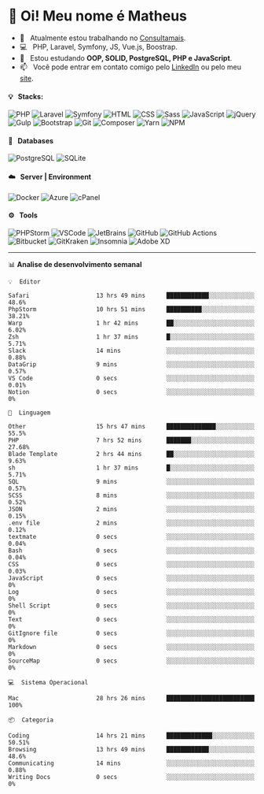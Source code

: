 # 👋 Oi! Meu nome é Matheus

- 🔭 &nbsp; Atualmente estou trabalhando no [Consultamais](https://consultamais.com.br/).
- 💻 &nbsp; PHP, Laravel, Symfony, JS, Vue.js, Boostrap.
- 🌱 &nbsp; Estou estudando **OOP, SOLID, PostgreSQL, PHP e JavaScript**.
- 📫 &nbsp; Você pode entrar em contato comigo pelo [LinkedIn](https://www.linkedin.com/in/matheuscamargoxavier/) ou pelo meu [site](https://matheuscamargo.co).

#### 💡 &nbsp; Stacks:
![PHP](https://img.shields.io/badge/-PHP-777BB4?&logo=php&logoColor=FFFFFF)
![Laravel](https://img.shields.io/badge/-Laravel-FF2D20?&logo=laravel&logoColor=FFFFFF)
![Symfony](https://img.shields.io/badge/-Symfony-000000?&logo=symfony&logoColor=FFFFFF)
![HTML](https://img.shields.io/badge/-HTML-E34F26?&logo=html5&logoColor=FFFFFF)
![CSS](https://img.shields.io/badge/-CSS-1572B6?&logo=css3&logoColor=FFFFFF)
![Sass](https://img.shields.io/badge/-Sass-CC6699?&logo=sass&logoColor=FFFFFF)
![JavaScript](https://img.shields.io/badge/-JavaScript-F7DF1E?&logo=javascript&logoColor=FFFFFF)
![jQuery](https://img.shields.io/badge/-jQuery-0769AD?&logo=jquery&logoColor=FFFFFF)
![Gulp](https://img.shields.io/badge/-Gulp-CF4647?&logo=gulp&logoColor=FFFFFF)
![Bootstrap](https://img.shields.io/badge/-Bootstrap-7952B3?&logo=bootstrap&logoColor=FFFFFF)
![Git](https://img.shields.io/badge/-Git-F05032?&logo=git&logoColor=FFFFFF)
![Composer](https://img.shields.io/badge/-Composer-885630?&logo=composer&logoColor=FFFFFF)
![Yarn](https://img.shields.io/badge/-Yarn-2C8EBB?&logo=yarn&logoColor=FFFFFF)
![NPM](https://img.shields.io/badge/-npm-CB3837?&logo=npm&logoColor=FFFFFF)

#### 💾 &nbsp; Databases
![PostgreSQL](https://img.shields.io/badge/-PostgreSQL-336791?&logo=PostgreSQL&logoColor=FFFFFF)
![SQLite](https://img.shields.io/badge/-SQLite-003B57?&logo=SQLite&logoColor=FFFFFF)

#### ☁️ &nbsp; Server | Environment
![Docker](https://img.shields.io/badge/-Docker-2496ED?&logo=docker&logoColor=FFFFFF)
![Azure](https://img.shields.io/badge/-Azure-0089D6?&logo=microsoft%20azure&logoColor=FFFFFF)
![cPanel](https://img.shields.io/badge/-cPanel-FF6C2C?&logo=cpanel&logoColor=FFFFFF)

#### ⚙️ &nbsp; Tools
![PHPStorm](https://img.shields.io/badge/-PHPStorm-000000?&logo=PHPStorm&logoColor=FFFFFF)
![VSCode](https://img.shields.io/badge/-VSCode-007ACC?&logo=Visual%20Studio%20Code&logoColor=FFFFFF) 
![JetBrains](https://img.shields.io/badge/-JetBrains-000000?&logo=jetbrains&logoColor=FFFFFF) 
![GitHub](https://img.shields.io/badge/-GitHub-181717?&logo=github&logoColor=FFFFFF) 
![GitHub Actions](https://img.shields.io/badge/-GitHub%20Actions-181717?&logo=GitHub%20Actions&logoColor=FFFFFF) 
![Bitbucket](https://img.shields.io/badge/-Bitbucket-0052CC?&logo=bitbucket&logoColor=FFFFFF)
![GitKraken](https://img.shields.io/badge/-GitKraken-179287?&logo=GitKraken&logoColor=FFFFFF)
![Insomnia](https://img.shields.io/badge/-Insomnia-5849BE?&logo=Insomnia&logoColor=FFFFFF)
![Adobe XD](https://img.shields.io/badge/-Adobe%20XD-FF61F6?&logo=adobe%20xd&logoColor=FFFFFF) 
_______

📊  **Analise de desenvolvimento semanal**
```text
💡  Editor

Safari                   13 hrs 49 mins      ████████████░░░░░░░░░░░░░      48.6%
PhpStorm                 10 hrs 51 mins      ██████████░░░░░░░░░░░░░░░     38.21%
Warp                     1 hr 42 mins        ██░░░░░░░░░░░░░░░░░░░░░░░      6.02%
Zsh                      1 hr 37 mins        █░░░░░░░░░░░░░░░░░░░░░░░░      5.71%
Slack                    14 mins             ░░░░░░░░░░░░░░░░░░░░░░░░░      0.88%
DataGrip                 9 mins              ░░░░░░░░░░░░░░░░░░░░░░░░░      0.57%
VS Code                  0 secs              ░░░░░░░░░░░░░░░░░░░░░░░░░      0.01%
Notion                   0 secs              ░░░░░░░░░░░░░░░░░░░░░░░░░         0%
```
```text
💬  Linguagem

Other                    15 hrs 47 mins      ██████████████░░░░░░░░░░░      55.5%
PHP                      7 hrs 52 mins       ███████░░░░░░░░░░░░░░░░░░     27.68%
Blade Template           2 hrs 44 mins       ██░░░░░░░░░░░░░░░░░░░░░░░      9.63%
sh                       1 hr 37 mins        █░░░░░░░░░░░░░░░░░░░░░░░░      5.71%
SQL                      9 mins              ░░░░░░░░░░░░░░░░░░░░░░░░░      0.57%
SCSS                     8 mins              ░░░░░░░░░░░░░░░░░░░░░░░░░      0.52%
JSON                     2 mins              ░░░░░░░░░░░░░░░░░░░░░░░░░      0.15%
.env file                2 mins              ░░░░░░░░░░░░░░░░░░░░░░░░░      0.12%
textmate                 0 secs              ░░░░░░░░░░░░░░░░░░░░░░░░░      0.04%
Bash                     0 secs              ░░░░░░░░░░░░░░░░░░░░░░░░░      0.04%
CSS                      0 secs              ░░░░░░░░░░░░░░░░░░░░░░░░░      0.03%
JavaScript               0 secs              ░░░░░░░░░░░░░░░░░░░░░░░░░         0%
Log                      0 secs              ░░░░░░░░░░░░░░░░░░░░░░░░░         0%
Shell Script             0 secs              ░░░░░░░░░░░░░░░░░░░░░░░░░         0%
Text                     0 secs              ░░░░░░░░░░░░░░░░░░░░░░░░░         0%
GitIgnore file           0 secs              ░░░░░░░░░░░░░░░░░░░░░░░░░         0%
Markdown                 0 secs              ░░░░░░░░░░░░░░░░░░░░░░░░░         0%
SourceMap                0 secs              ░░░░░░░░░░░░░░░░░░░░░░░░░         0%
```
```text
💻  Sistema Operacional

Mac                      28 hrs 26 mins      █████████████████████████       100%
```
```text
📦  Categoria

Coding                   14 hrs 21 mins      █████████████░░░░░░░░░░░░     50.51%
Browsing                 13 hrs 49 mins      ████████████░░░░░░░░░░░░░      48.6%
Communicating            14 mins             ░░░░░░░░░░░░░░░░░░░░░░░░░      0.88%
Writing Docs             0 secs              ░░░░░░░░░░░░░░░░░░░░░░░░░         0%
```
